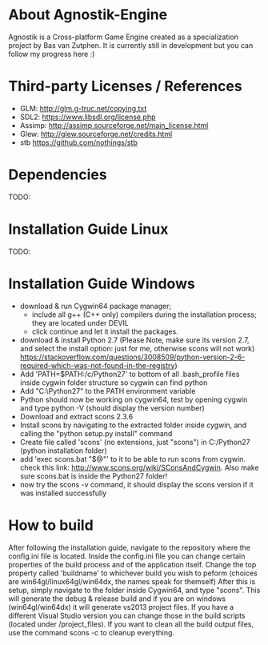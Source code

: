 # About Agnostik-Engine
Agnostik is a Cross-platform Game Engine created as a specialization project by Bas van Zutphen.
It is currently still in development but you can follow my progress here :)

# Third-party Licenses / References
- GLM: http://glm.g-truc.net/copying.txt
- SDL2: https://www.libsdl.org/license.php
- Assimp: http://assimp.sourceforge.net/main_license.html
- Glew: http://glew.sourceforge.net/credits.html
- stb https://github.com/nothings/stb

# Dependencies
TODO:

# Installation Guide Linux
TODO:

# Installation Guide Windows

- download & run Cygwin64 package manager;
	- include all g++ (C++ only) compilers during the installation process; they are located under DEVIL
	- click continue and let it install the packages. 
- download & install Python 2.7 (Please Note, make sure its version 2.7, and select the install option: just for me, otherwise scons will not work)  https://stackoverflow.com/questions/3008509/python-version-2-6-required-which-was-not-found-in-the-registry)
- Add 'PATH=$PATH:/c/Python27'  to bottom of all .bash_profile files inside cygwin folder structure so cygwin can find python
- Add "C:\Python27" to the PATH environment variable
- Python should now be working on cygwin64, test by opening cygwin and type  python -V (should display the version number)
- Download and extract scons 2.3.6
- Install scons by navigating to the extracted folder inside cygwin, and calling the "python setup.py install" command
- Create file called 'scons' (no extensions, just "scons") in C:/Python27 (python installation folder)
- add 'exec scons.bat "$@"' to it to be able to run scons from cygwin. check this link: http://www.scons.org/wiki/SConsAndCygwin. Also make sure scons.bat is inside the Python27 folder!
- now try the scons -v command, it should display the scons version if it was installed successfully 

# How to build
After following the installation guide, navigate to the repository where the config.ini file is located.
Inside the config.ini file you can change certain properties of the build process and of the application itself. 
Change the top property called 'buildname' to whichever build you wish to peform (choices are win64gl/linux64gl/win64dx, the names speak for themself)
After this is setup, simply navigate to the folder inside Cygwin64, and type "scons".
This will generate the debug & release build and if you are on windows (win64gl/win64dx) it will generate vs2013 project files.
If you have a different Visual Studio version you can change those in the build scripts (located under /project_files).
If you want to clean all the build output files, use the command scons -c to cleanup everything.